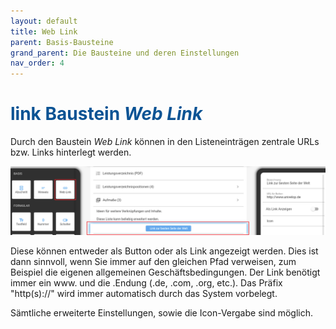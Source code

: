 ```yaml
---
layout: default
title: Web Link
parent: Basis-Bausteine
grand_parent: Die Bausteine und deren Einstellungen
nav_order: 4
---
```


# <span style="color:#0b5394"><span class="material-icons">link</span> **Baustein _Web Link_**</span>

Durch den Baustein _Web Link_ können in den Listeneinträgen zentrale URLs bzw. Links hinterlegt werden.

![link](\assets\record-spec-settings\1link.png 'link')

Diese können entweder als Button oder als Link angezeigt werden. Dies ist dann sinnvoll, wenn Sie immer auf den gleichen
Pfad verweisen, zum Beispiel die eigenen allgemeinen Geschäftsbedingungen.
Der Link benötigt immer ein www. und die .Endung (.de, .com, .org, etc.). Das Präfix "http(s)://" wird immer
automatisch durch das System vorbelegt.

Sämtliche erweiterte Einstellungen, sowie die Icon-Vergabe sind möglich.

